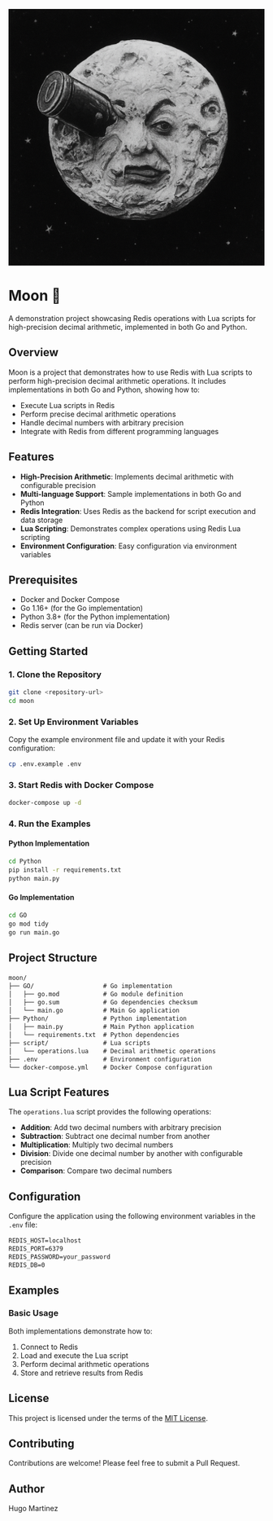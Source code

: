 ![banner](image/img.png)

# Moon 🌙

A demonstration project showcasing Redis operations with Lua scripts for high-precision decimal arithmetic, implemented in both Go and Python.

## Overview

Moon is a project that demonstrates how to use Redis with Lua scripts to perform high-precision decimal arithmetic operations. It includes implementations in both Go and Python, showing how to:

- Execute Lua scripts in Redis
- Perform precise decimal arithmetic operations
- Handle decimal numbers with arbitrary precision
- Integrate with Redis from different programming languages

## Features

- **High-Precision Arithmetic**: Implements decimal arithmetic with configurable precision
- **Multi-language Support**: Sample implementations in both Go and Python
- **Redis Integration**: Uses Redis as the backend for script execution and data storage
- **Lua Scripting**: Demonstrates complex operations using Redis Lua scripting
- **Environment Configuration**: Easy configuration via environment variables

## Prerequisites

- Docker and Docker Compose
- Go 1.16+ (for the Go implementation)
- Python 3.8+ (for the Python implementation)
- Redis server (can be run via Docker)

## Getting Started

### 1. Clone the Repository

```bash
git clone <repository-url>
cd moon
```

### 2. Set Up Environment Variables

Copy the example environment file and update it with your Redis configuration:

```bash
cp .env.example .env
```

### 3. Start Redis with Docker Compose

```bash
docker-compose up -d
```

### 4. Run the Examples

#### Python Implementation

```bash
cd Python
pip install -r requirements.txt
python main.py
```

#### Go Implementation

```bash
cd GO
go mod tidy
go run main.go
```

## Project Structure

```
moon/
├── GO/                   # Go implementation
│   ├── go.mod            # Go module definition
│   ├── go.sum            # Go dependencies checksum
│   └── main.go           # Main Go application
├── Python/               # Python implementation
│   ├── main.py           # Main Python application
│   └── requirements.txt  # Python dependencies
├── script/               # Lua scripts
│   └── operations.lua    # Decimal arithmetic operations
├── .env                  # Environment configuration
└── docker-compose.yml    # Docker Compose configuration
```

## Lua Script Features

The `operations.lua` script provides the following operations:

- **Addition**: Add two decimal numbers with arbitrary precision
- **Subtraction**: Subtract one decimal number from another
- **Multiplication**: Multiply two decimal numbers
- **Division**: Divide one decimal number by another with configurable precision
- **Comparison**: Compare two decimal numbers

## Configuration

Configure the application using the following environment variables in the `.env` file:

```
REDIS_HOST=localhost
REDIS_PORT=6379
REDIS_PASSWORD=your_password
REDIS_DB=0
```

## Examples

### Basic Usage

Both implementations demonstrate how to:

1. Connect to Redis
2. Load and execute the Lua script
3. Perform decimal arithmetic operations
4. Store and retrieve results from Redis

## License

This project is licensed under the terms of the [MIT License](LICENSE).

## Contributing

Contributions are welcome! Please feel free to submit a Pull Request.

## Author

Hugo Martinez
